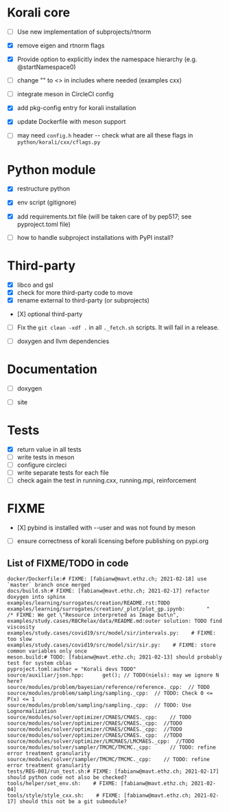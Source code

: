 # Korali core

* [ ] Use new implementation of subprojects/rtnorm
* [X] remove eigen and rtnorm flags
* [X] Provide option to explicitly index the namespace hierarchy (e.g. @startNamespace0)
* [ ] change "" to <> in includes where needed (examples cxx)
* [ ] integrate meson in CircleCI config
* [X] add pkg-config entry for korali installation
* [X] update Dockerfile with meson support
* [ ] may need `config.h` header -- check what are all these flags in `python/korali/cxx/cflags.py`


# Python module

* [X] restructure python
* [X] env script (gitignore)
* [X] add requirements.txt file (will be taken care of by pep517; see pyproject.toml file)
* [ ] how to handle subproject installations with PyPI install?


# Third-party

* [X] libco and gsl
* [X] check for more third-party code to move
* [X] rename external to third-party (or subprojects)
* [Χ] optional third-party
* [ ] Fix the `git clean -xdf .` in all `._fetch.sh` scripts. It will fail in a release.
* [ ] doxygen and llvm dependencies


# Documentation

* [ ] doxygen
* [ ] site


# Tests

* [X] return value in all tests
* [ ] write tests in meson
* [ ] configure circleci
* [ ] write separate tests for each file
* [ ] check again the test in running.cxx, running.mpi, reinforcement

# FIXME

* [Χ] pybind is installed with --user and was not found by meson
* [ ] ensure correctness of korali licensing before publishing on pypi.org

## List of FIXME/TODO in code

```
docker/Dockerfile:# FIXME: [fabianw@mavt.ethz.ch; 2021-02-18] use `master` branch once merged
docs/build.sh:# FIXME: [fabianw@mavt.ethz.ch; 2021-02-17] refactor doxygen into sphinx
examples/learning/surrogates/creation/README.rst:TODO
examples/learning/surrogates/creation/_plot/plot_gp.ipynb:       "            /* FIXME: We get \"Resource interpreted as Image but\n",
examples/study.cases/RBCRelax/data/README.md:outer solution: TODO find viscosity
examples/study.cases/covid19/src/model/sir/intervals.py:    # FIXME: too slow
examples/study.cases/covid19/src/model/sir/sir.py:    # FIXME: store common variables only once
meson.build:# TODO: [fabianw@mavt.ethz.ch; 2021-02-13] should probably test for system cblas
pyproject.toml:author = "Korali devs TODO"
source/auxiliar/json.hpp:      get(); // TODO(niels): may we ignore N here?
source/modules/problem/bayesian/reference/reference._cpp:  // TODO
source/modules/problem/sampling/sampling._cpp:  // TODO: Check 0 <= P(x) <= 1
source/modules/problem/sampling/sampling._cpp:  // TODO: Use Lognormalization
source/modules/solver/optimizer/CMAES/CMAES._cpp:    // TODO
source/modules/solver/optimizer/CMAES/CMAES._cpp:  //TODO
source/modules/solver/optimizer/CMAES/CMAES._cpp:  //TODO
source/modules/solver/optimizer/CMAES/CMAES._cpp:  //TODO
source/modules/solver/optimizer/LMCMAES/LMCMAES._cpp:  //TODO
source/modules/solver/sampler/TMCMC/TMCMC._cpp:      // TODO: refine error treatment granularity
source/modules/solver/sampler/TMCMC/TMCMC._cpp:    // TODO: refine error treatment granularity
tests/REG-001/run_test.sh:# FIXME: [fabianw@mavt.ethz.ch; 2021-02-17] should python code not also be checked?
tools/helper/set_env.sh:    # FIXME: [fabianw@mavt.ethz.ch; 2021-02-04] 
tools/style/style_cxx.sh:    # FIXME: [fabianw@mavt.ethz.ch; 2021-02-17] should this not be a git submodule?
```
